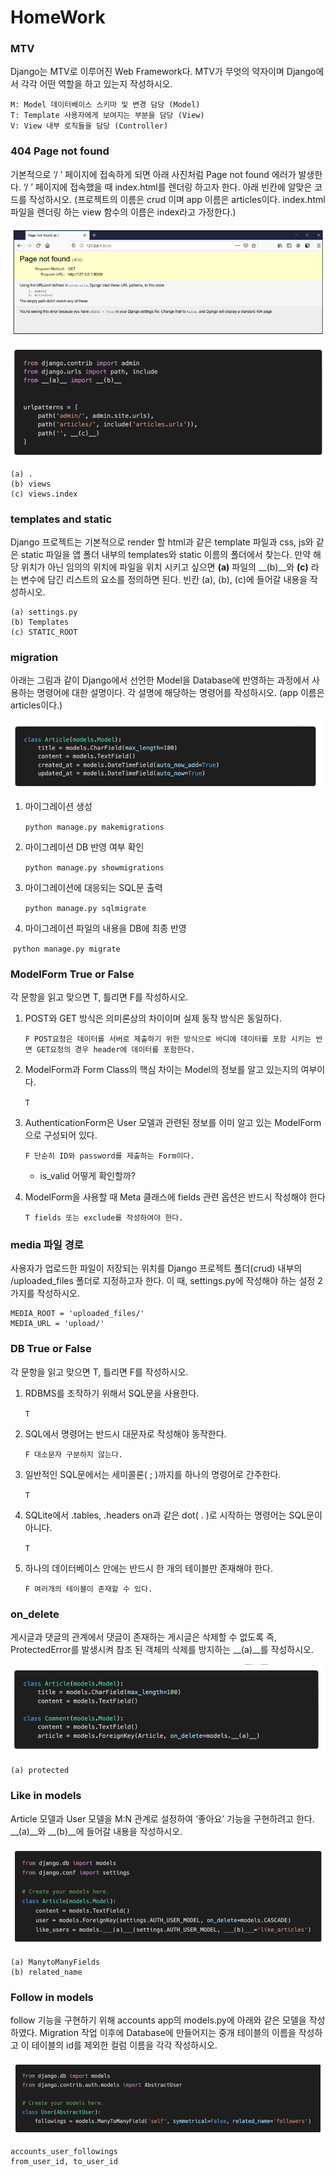 # HomeWork
### MTV

Django는 MTV로 이루어진 Web Framework다. MTV가 무엇의 약자이며 Django에서 각각 어떤 역할을 하고 있는지 작성하시오.

```
M: Model 데이터베이스 스키마 및 변경 담당 (Model)
T: Template 사용자에게 보여지는 부분을 담당 (View)
V: View 내부 로직들을 담당 (Controller)
```



### 404 Page not found

기본적으로 ‘/ ’ 페이지에 접속하게 되면 아래 사진처럼 Page not found 에러가 발생한다. ‘/ ’ 페이지에 접속했을 때 index.html를 렌더링 하고자 한다. 아래 빈칸에 알맞은 코드를 작성하시오. (프로젝트의 이름은 crud 이며 app 이름은 articles이다. index.html 파일을 렌더링 하는 view 함수의 이름은 index라고 가정한다.)

![image-20220419084945513](homework.assets/image-20220419084945513.png)

![image-20220419085014619](homework.assets/image-20220419085014619.png)

```
(a) .
(b) views
(c) views.index
```



### templates and static

Django 프로젝트는 기본적으로 render 할 html과 같은 template 파일과 css, js와 같은 static 파일을 앱 폴더 내부의 templates와 static 이름의 폴더에서 찾는다. 만약 해당 위치가 아닌 임의의 위치에 파일을 위치 시키고 싶으면 __(a)__ 파일의 __(b)__와 __(c)__ 라는 변수에 담긴 리스트의 요소를 정의하면 된다. 
빈칸 (a), (b), (c)에 들어갈 내용을 작성하시오.

```
(a) settings.py
(b) Templates
(c) STATIC_ROOT
```



### migration

아래는 그림과 같이 Django에서 선언한 Model을 Database에 반영하는 과정에서 사용하는 명령어에 대한 설명이다. 각 설명에 해당하는 명령어를 작성하시오. (app 이름은 articles이다.)

![image-20220419085045946](homework.assets/image-20220419085045946.png)

1. 마이그레이션 생성

   `python manage.py makemigrations`

2. 마이그레이션 DB 반영 여부 확인

   `python manage.py showmigrations`

3. 마이그레이션에 대응되는 SQL문 출력

   `python manage.py sqlmigrate`

4) 마이그레이션 파일의 내용을 DB에 최종 반영

​		`python manage.py migrate`

### ModelForm True or False

각 문항을 읽고 맞으면 T, 틀리면 F를 작성하시오.

1. POST와 GET 방식은 의미론상의 차이이며 실제 동작 방식은 동일하다.

     `F POST요청은 데이터를 서버로 제출하기 위한 방식으로 바디에 데이터를 포함 시키는 반면 GET요청의 경우 header에 데이터를 포함한다.`

2. ModelForm과 Form Class의 핵심 차이는 Model의 정보를 알고 있는지의 여부이다.

     `T`

3) AuthenticationForm은 User 모델과 관련된 정보를 이미 알고 있는 ModelForm으로
    구성되어 있다.
    
    `F 단순히 ID와 password를 제출하는 Form이다.`
    
    - is_valid 어떻게 확인할까?
    
4. ModelForm을 사용할 때 Meta 클래스에 fields 관련 옵션은 반드시 작성해야 한다

     `T fields 또는 exclude를 작성하여야 한다.`



### media 파일 경로

사용자가 업로드한 파일이 저장되는 위치를 Django 프로젝트 폴더(crud) 내부의 /uploaded_files 폴더로 지정하고자 한다. 이 때, settings.py에 작성해야 하는 설정 2가지를 작성하시오.

```
MEDIA_ROOT = 'uploaded_files/'
MEDIA_URL = 'upload/'
```





### DB True or False

각 문항을 읽고 맞으면 T, 틀리면 F를 작성하시오.

1. RDBMS를 조작하기 위해서 SQL문을 사용한다.

   `T`

2. SQL에서 명령어는 반드시 대문자로 작성해야 동작한다.

   `F 대소문자 구분하지 않는다.`

3. 일반적인 SQL문에서는 세미콜론( ; )까지를 하나의 명령어로 간주한다.

   `T`

4. SQLite에서 .tables, .headers on과 같은 dot( . )로 시작하는 명령어는 SQL문이 아니다.

   `T`

5. 하나의 데이터베이스 안에는 반드시 한 개의 테이블만 존재해야 한다.

   `F 여러개의 테이블이 존재할 수 있다.`



### on_delete

게시글과 댓글의 관계에서 댓글이 존재하는 게시글은 삭제할 수 없도록 즉, ProtectedError를 발생시켜 참조 된 객체의 삭제를 방지하는 __(a)__를 작성하시오.

![image-20220419085131889](homework.assets/image-20220419085131889.png)

`(a) protected`

### Like in models

Article 모델과 User 모델을 M:N 관계로 설정하여 ‘좋아요’ 기능을 구현하려고 한다. __(a)__와 __(b)__에 들어갈 내용을 작성하시오. 

![image-20220419085144369](homework.assets/image-20220419085144369.png)

```
(a) ManytoManyFields
(b) related_name
```



### Follow in models

follow 기능을 구현하기 위해 accounts app의 models.py에 아래와 같은 모델을 작성하였다. Migration 작업 이후에 Database에 만들어지는 중개 테이블의 이름을 작성하고 이 테이블의 id를 제외한 컬럼 이름을 각각 작성하시오.

![image-20220419085156615](homework.assets/image-20220419085156615.png)

```
accounts_user_followings
from_user_id, to_user_id
```



